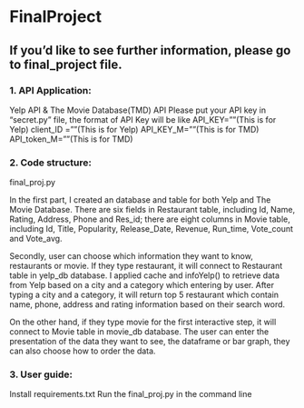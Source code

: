 # FinalProject
## If you’d like to see further information, please go to final_project file.

### 1. API Application:
Yelp API & The Movie Database(TMD) API 
Please put your API key in “secret.py” file, the format of API Key will be like
API_KEY=””(This is for Yelp)
client_ID =””(This is for Yelp)
API_KEY_M=””(This is for TMD)
API_token_M=””(This is for TMD)

### 2. Code structure:
final_proj.py

In the first part, I created an database and table for both Yelp and The Movie Database. There are six fields in Restaurant table, including Id, Name, Rating, Address, Phone and Res_id; there are eight columns in Movie table, including Id, Title, Popularity, Release_Date, Revenue, Run_time, Vote_count and Vote_avg.

Secondly, user can choose which information they want to know, restaurants or movie. If they type restaurant, it will connect to Restaurant table in yelp_db database. I applied cache and infoYelp() to retrieve data from Yelp based on a city and a category which entering by user. After typing a city and a category, it will return top 5 restaurant which contain name, phone, address and rating information based on their search word.

On the other hand, if they type movie for the first interactive step, it will connect to Movie table in movie_db database. The user can enter the presentation of the data they want to see, the dataframe or bar graph, they can also choose how to order the data. 

### 3. User guide:
Install requirements.txt
Run the final_proj.py in the command line
